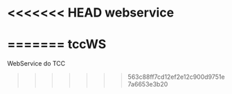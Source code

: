 <<<<<<< HEAD
webservice
==========
=======
tccWS
=====

WebService do TCC
>>>>>>> 563c88ff7cd12ef2e12c900d9751e7a6653e3b20
